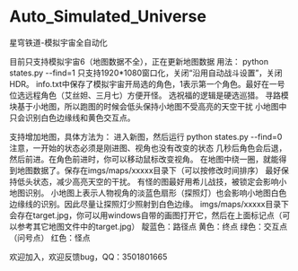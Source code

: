 # Auto_Simulated_Universe
星穹铁道-模拟宇宙全自动化

目前只支持模拟宇宙6（地图数据不全），正在更新地图数据
用法： python states.py --find=1
只支持1920\*1080窗口化，关闭“沿用自动战斗设置”，关闭HDR。
info.txt中保存了模拟宇宙开局选的角色，1表示第一个角色。最好在一号位选远程角色（艾丝妲、三月七）方便开怪。
选祝福的逻辑是硬选巡猎。
寻路模块基于小地图，所以跑图的时候会低头保持小地图不受高亮的天空干扰
小地图中只会识别白色边缘线和黄色交互点。

支持增加地图，具体方法为：
进入新图，然后运行 python states.py --find=0
注意，一开始的状态必须是刚进图、视角也没有改变的状态
几秒后角色会后退，然后前进。在角色前进时，你可以移动鼠标改变视角。
在地图中绕一圈，就能得到地图数据了。保存在imgs/maps/xxxxx目录下（可以按修改时间排序）
最好保持低头状态，减少高亮天空的干扰。
有怪的图最好用希儿战技，被锁定会影响小地图识别。
小地图上表示人物视角的淡蓝色扇形（探照灯）也会影响小地图白色边缘线的识别。因此尽量让探照灯少照射到白色边缘。
imgs/maps/xxxxx目录下会存在target.jpg，你可以用windows自带的画图打开它，然后在上面标记点（可以参考其它地图文件中的target.jpg）
靛蓝色：路径点 黄色：终点 绿色：交互点（问号点） 红色：怪点

欢迎加入，欢迎反馈bug，QQ：3501801665
